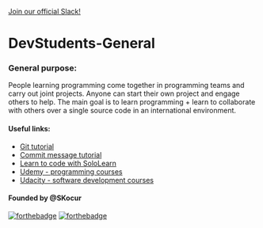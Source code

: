 [Join our official Slack!](https://join.slack.com/t/gitdevstudents/shared_invite/enQtMzE2ODU4Mjk2NDUzLTY3YWYyYmY3NGE5NTYzYjk0MDQ5ZWUwYzUxM2U4NTFmY2IzODAyNGFjZTc1OGZhYjgzZGNkMWZmNzk2NmNlNjE)
# DevStudents-General

### General purpose:
People learning programming come together in programming teams and carry out joint projects. Anyone can start their own project and engage others to help. The main goal is to learn programming + learn to collaborate with others over a single source code in an international environment.

#### Useful links:
* [Git tutorial](https://try.github.io/)
* [Commit message tutorial](http://tbaggery.com/2008/04/19/a-note-about-git-commit-messages.html)
* [Learn to code with SoloLearn](https://www.sololearn.com/)
* [Udemy - programming courses](https://www.udemy.com/courses/search/?ref=home&src=ukw&q=programming&sort=price-low-to-high)
* [Udacity - software development courses](https://eu.udacity.com/courses/all)


#### Founded by @SKocur

[![forthebadge](http://forthebadge.com/badges/built-with-love.svg)](https://github.com/DevStudents) [![forthebadge](http://forthebadge.com/badges/gluten-free.svg)](https://github.com/DevStudents)
